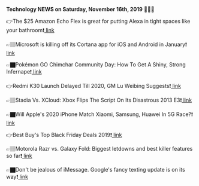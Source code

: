<b>Technology NEWS on Saturday, November 16th, 2019</b> 📡📡📡 

👉The $25 Amazon Echo Flex is great for putting Alexa in tight spaces like your bathroom❗️<a href='https://www.google.com/url?rct=j&sa=t&url=https://www.cnbc.com/2019/11/16/amazon-echo-flex-review-great-for-anywhere-you-cant-fit-an-echo-dot.html&ct=ga&cd=CAIyGmVjZmViYzNiZjFkNzQyNDM6Y29tOmVuOlVT&usg=AFQjCNEumTl52AR0dzRs2PWtjbAAuwHMlg'> link</a>

👉🏽Microsoft is killing off its Cortana app for iOS and Android in January❗️<a href='https://www.google.com/url?rct=j&sa=t&url=https://www.theverge.com/2019/11/16/20967875/microsoft-cortana-ios-android-app-removal-countries-support-document&ct=ga&cd=CAIyGmVjZmViYzNiZjFkNzQyNDM6Y29tOmVuOlVT&usg=AFQjCNEgMezZN4Qw5U2QxAqgLoZYWKZp4A'> link</a>

👉🏿Pokémon GO Chimchar Community Day: How To Get A Shiny, Strong Infernape❗️<a href='https://www.google.com/url?rct=j&sa=t&url=https://www.forbes.com/sites/paultassi/2019/11/16/pokmon-go-chimchar-community-day-how-to-get-a-shiny-strong-infernape/&ct=ga&cd=CAIyGmVjZmViYzNiZjFkNzQyNDM6Y29tOmVuOlVT&usg=AFQjCNEf4wI6pq0elpMFkOTCAji4gaJtQA'> link</a>

👉Redmi K30 Launch Delayed Till 2020, GM Lu Weibing Suggests❗️<a href='https://www.google.com/url?rct=j&sa=t&url=https://gadgets.ndtv.com/mobiles/news/redmi-k30-5g-pro-launch-2020-lu-weibing-suggests-xiaomi-2133610&ct=ga&cd=CAIyGmVjZmViYzNiZjFkNzQyNDM6Y29tOmVuOlVT&usg=AFQjCNGFL_rNXhe1-rwGRyV6m31rPzlo0g'> link</a>

👉🏽Stadia Vs. XCloud: Xbox Flips The Script On Its Disastrous 2013 E3❗️<a href='https://www.google.com/url?rct=j&sa=t&url=https://www.forbes.com/sites/kevinmurnane/2019/11/16/stadia-vs-xcloud-xbox-flips-the-script-on-its-disastrous-2013-e3/&ct=ga&cd=CAIyGmVjZmViYzNiZjFkNzQyNDM6Y29tOmVuOlVT&usg=AFQjCNGnXFI-8nWS0miMU1K8wR7tgY9vmA'> link</a>

👉🏿Will Apple's 2020 iPhone Match Xiaomi, Samsung, Huawei In 5G Race?❗️<a href='https://www.google.com/url?rct=j&sa=t&url=https://www.ibtimes.com/will-apples-2020-iphone-match-xiaomi-samsung-huawei-5g-race-2867365&ct=ga&cd=CAIyGmVjZmViYzNiZjFkNzQyNDM6Y29tOmVuOlVT&usg=AFQjCNHeYL54_nOQsiMiUTGwvAMXAlFgqw'> link</a>

👉Best Buy's Top Black Friday Deals 2019❗️<a href='https://www.google.com/url?rct=j&sa=t&url=https://www.eonline.com/news/1093899/best-buy-black-friday-deals&ct=ga&cd=CAIyGmVjZmViYzNiZjFkNzQyNDM6Y29tOmVuOlVT&usg=AFQjCNEgfuGlgJAzievwPdqETcRzs5gwTQ'> link</a>

👉🏽Motorola Razr vs. Galaxy Fold: Biggest letdowns and best killer features so far❗️<a href='https://www.google.com/url?rct=j&sa=t&url=https://www.cnet.com/news/motorola-razr-vs-galaxy-fold-biggest-letdowns-and-best-killer-features-so-far/&ct=ga&cd=CAIyGmVjZmViYzNiZjFkNzQyNDM6Y29tOmVuOlVT&usg=AFQjCNHbaA0fhM767_ai9nM9R1cqc81e2Q'> link</a>

👉🏿Don't be jealous of iMessage. Google's fancy texting update is on its way❗️<a href='https://www.google.com/url?rct=j&sa=t&url=https://www.cnet.com/how-to/dont-be-jealous-of-imessage-googles-fancy-texting-update-is-on-its-way/&ct=ga&cd=CAIyGmVjZmViYzNiZjFkNzQyNDM6Y29tOmVuOlVT&usg=AFQjCNFXM3EGs5GC63vJZULUIoeXJtHFDQ'> link</a>

